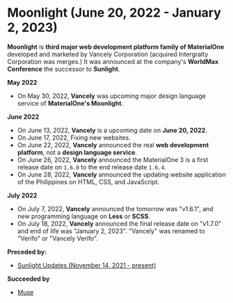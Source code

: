 # Moonlight (June 20, 2022 - January 2, 2023)

**Moonlight** is **third major web development platform family of MaterialOne** developed and marketed by Vancely Corporation (acquired Intergralty Corporation was merges.) It was announced at the company's **WorldMax Conference** the successor to **Sunlight**.

**May 2022**

* On May 30, 2022, **Vancely** was upcoming major design language service of **MaterialOne's Moonlight**.

**June 2022**
* On June 13, 2022, **Vancely** is a upcoming date on **June 20, 2022**.
* On June 17, 2022, Fixing new websites.
* On June 22, 2022, **Vancely** announced the real **web development platform**, not a **design language service**.
* On June 26, 2022, **Vancely** announced the MaterialOne 3 is a first release date on `1.6.0` to the end release date `1.6.4`.
* On June 28, 2022, **Vancely** announced the updating website application of the Philippines on HTML, CSS, and JavaScript.

**July 2022**
* On July 7, 2022, **Vancely** announced the tomorrow was "v1.6.1", and new programming language on **Less** or **SCSS**.
* On July 18, 2022, **Vancely** announced the final release date on "v1.7.0" and end of life was "January 2, 2023". "Vancely" was renamed to "Verifo" or "Vancely Verifo".

**Preceded by:**
* [Sunlight Updates (November 14, 2021 - present)](https://github.com/Verifo/MaterialOne/blob/main/.github/Documentations/Wiki/Sunlight.md)

**Succeeded by**
* [Muse](https://www.github.com/Verifo/Muse)
